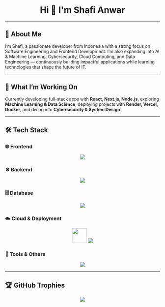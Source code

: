<h1 align="center">Hi 👋 I'm Shafi Anwar</h1>

---

## 🚀 About Me  

I’m Shafi, a passionate developer from Indonesia with a strong focus on Software Engineering and Frontend Development. I’m also expanding into AI & Machine Learning, Cybersecurity, Cloud Computing, and Data Engineering — continuously building impactful applications while learning technologies that shape the future of IT.

---

## 🔭 What I’m Working On  

Currently developing full-stack apps with **React, Next.js, Node.js**, exploring **Machine Learning & Data Science**, deploying projects with **Render, Vercel, Docker**, and diving into **Cybersecurity & System Design**.

---

## 🛠 Tech Stack  

### 🌐 Frontend  
<p align="center">
  <img src="https://skillicons.dev/icons?i=html,css,js,ts,react,nextjs,redux,tailwind,bootstrap,vite" />
</p>

### ⚙️ Backend  
<p align="center">
  <img src="https://skillicons.dev/icons?i=nodejs,express,laravel,php,python,java" />
</p>

### 🗄️ Database  
<p align="center">
  <img src="https://skillicons.dev/icons?i=mysql,postgres,mongodb,sqlite,firebase" />
</p>

### ☁️ Cloud & Deployment  
<p align="center">
  <img src="https://cdn.simpleicons.org/render/46E3B7" width="48" height="48"/>
  <img src="https://skillicons.dev/icons?i=vercel,netlify,heroku,aws,docker" />
</p>

### 🔧 Tools & Others  
<p align="center">
  <img src="https://skillicons.dev/icons?i=git,github,postman,vscode,figma,linux,bash" />
</p>

---

## 🏆 GitHub Trophies  
<p align="center">
  <img src="https://github-profile-trophy.vercel.app/?username=shafwar&theme=onedark&no-frame=true&row=1&column=7" />
</p>
